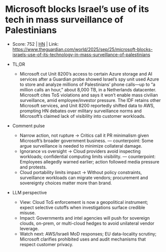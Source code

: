 # Microsoft blocks Israel’s use of its tech in mass surveillance of Palestinians

- Score: 752 | [HN](https://news.ycombinator.com/item?id=45373564) | Link: https://www.theguardian.com/world/2025/sep/25/microsoft-blocks-israels-use-of-its-technology-in-mass-surveillance-of-palestinians

- TL;DR
    - Microsoft cut Unit 8200’s access to certain Azure storage and AI services after a Guardian probe showed Israel’s spy unit used Azure to store and analyze millions of Palestinians’ phone calls—up to “a million calls an hour,” about 8,000 TB, in a Netherlands datacenter. Microsoft cites ToS violations and says it won’t enable mass civilian surveillance, amid employee/investor pressure. The IDF retains other Microsoft services, and Unit 8200 reportedly shifted data to AWS, prompting HN debates over military surveillance norms and Microsoft’s claimed lack of visibility into customer workloads.

- Comment pulse
    - Narrow action, not rupture → Critics call it PR minimalism given Microsoft’s broader government business. — counterpoint: Some argue surveillance is needed to minimize collateral damage.
    - Ignorance vs oversight → Cloud providers avoid inspecting workloads; confidential computing limits visibility. — counterpoint: Employees allegedly warned earlier; action followed media pressure and protests.
    - Cloud portability limits impact → Without policy constraints, surveillance workloads can migrate vendors; procurement and sovereignty choices matter more than brand.

- LLM perspective
    - View: Cloud ToS enforcement is now a geopolitical instrument; expect selective cutoffs when investigations surface credible misuse.
    - Impact: Governments and intel agencies will push for sovereign clouds, on-prem, or multi-cloud hedges to avoid unilateral vendor leverage.
    - Watch next: AWS/Israeli MoD responses; EU data-locality scrutiny; Microsoft clarifies prohibited uses and audit mechanisms that respect customer privacy.
